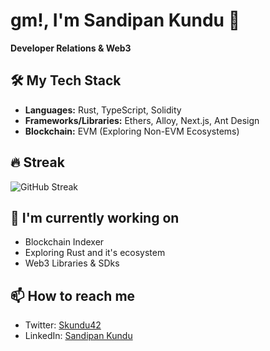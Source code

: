 # gm!, I'm Sandipan Kundu 👋

**Developer Relations & Web3**

## 🛠️ My Tech Stack
- **Languages:** Rust, TypeScript, Solidity
- **Frameworks/Libraries:** Ethers, Alloy, Next.js, Ant Design
- **Blockchain:** EVM (Exploring Non-EVM Ecosystems)

## 🔥 Streak
![GitHub Streak](https://streak-stats.demolab.com?user=skundu42&theme=radical&date_format=M%20j%5B%2C%20Y%5D)

## 🌱 I'm currently working on
- Blockchain Indexer
- Exploring Rust and it's ecosystem
- Web3 Libraries & SDks

## 📫 How to reach me
- Twitter: [Skundu42](https://x.com/SandipanKundu42)
- LinkedIn: [Sandipan Kundu](https://www.linkedin.com/in/sandipan-k/)
